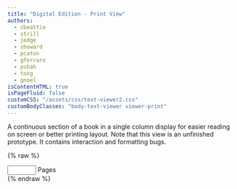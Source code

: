 ```yaml
---
title: "Digital Edition - Print View"
authors:
  - cbeattie
  - strill
  - jedge
  - showard
  - pcaton
  - gferraro
  - pshah
  - tong
  - gnoel
isContentHTML: true
isPageFluid: false
customCSS: "/assets/css/text-viewer2.css"
customBodyClasses: "body-text-viewer viewer-print"
---
```


A continuous section of a book in a single column display
for easier reading on screen or better printing layout.
Note that this view is an unfinished prototype.
It contains interaction and formatting bugs.

{% raw %}

<section id="text-viewer">
  <!-- <div id="text-viewer" class="text-viewer columns printable-viewer"> -->
  <div class="panel-wrapper">
    <div class="panel" v-for="(panel, panelIdx) in panels">
      <nav class="panel-nav">
        <div>
          <!-- GN: what is this for? 
            it's invisible but when removed the dropdowns on the right display differently
          -->
          <template id="vue-panel-selector">
            <div class="select-dropdown">
              {{tooltip}}
              <!-- removed id="image_switcher" -->
              <select aria-label="image switcher" @change="$parent.onChangeSelector(panel, controlKey)"
                v-model="panel.selections[controlKey]">
                <option v-for="(title, id) in panel.selectors[controlKey]" :value="id" v-html="title"></option>
              </select>
              <i class="fas fa-caret-down"></i>
            </div>
          </template>
          <panel-control :panel-idx="panelIdx" control-key="document"></panel-control>
          <panel-control :panel-idx="panelIdx" control-key="view"></panel-control>
          <panel-control :panel-idx="panelIdx" control-key="locus" hide-label="1"></panel-control>
          <div class="control dont-print">
            <label class="field-label">
              <input type="number" class="input" v-model="panel.selections.extent" @change="onChangeSelector(panel, 'extent')" min="1" max="300">
              Pages
            </label>
          </div>
        </div>
      </nav>
      <div class="panel-chunk">
        <div :class="'content '+getContentClasses(panel)" v-html="panel.responses.document">
        </div>
      </div>
    </div>
  </div>
</section>
{% endraw %}

<script>
  window.TEXT_VIEWER_PRINT_MODE = true;
</script>
<script src="/assets/node_modules/vue/dist/vue.global.js"></script>
<script src="/assets/node_modules/kdl-dts-client/index.js?ts={{ "now" | date: "%s" }}"></script>
<script src="/assets/js/text-viewer.js?ts={{ "now" | date: "%s" }}"></script>

<script src="https://cdnjs.cloudflare.com/ajax/libs/openseadragon/4.0.0/openseadragon.min.js"></script>

